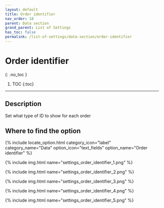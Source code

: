 ```yaml
---
layout: default
title: Order identifier
nav_order: 18
parent: Data section
grand_parent: List of Settings
has_toc: false
permalink: /list-of-settings/data-section/order-identifier
---
```


# Order identifier
{: .no_toc }

1. TOC
{:toc}

---

## Description
Set what type of ID to show for each order

## Where to find the option
{% include locate_option.html category_icon="label" category_name="Data" option_icon="text_fields" option_name="Order identifier" %}

{% include img.html name="settings_order_identifier_1.png" %}

{% include img.html name="settings_order_identifier_2.png" %}

{% include img.html name="settings_order_identifier_3.png" %}

{% include img.html name="settings_order_identifier_4.png" %}

{% include img.html name="settings_order_identifier_5.png" %}
